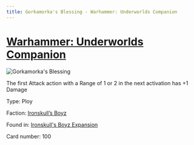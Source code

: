 ```yaml
---
title: Gorkamorka's Blessing - Warhammer: Underworlds Companion
---
```


# [Warhammer: Underworlds Companion](https://guidokessels.github.io/wh-underworlds)

  

![Gorkamorka's Blessing](https://warhammerunderworlds.com/wp-content/uploads/sites/6/2017/12/100_ENG-Gorkamorkas-Blessing.png)

The first Attack action with a Range of 1 or 2 in the next activation has +1 Damage

Type: Ploy

Faction: [Ironskull’s Boyz](https://guidokessels.github.io/wh-underworlds/factions/ironskulls-boyz)

Found in: [Ironskull's Boyz Expansion](https://guidokessels.github.io/wh-underworlds/locations/ironskulls-boyz-expansion)

Card number: 100
